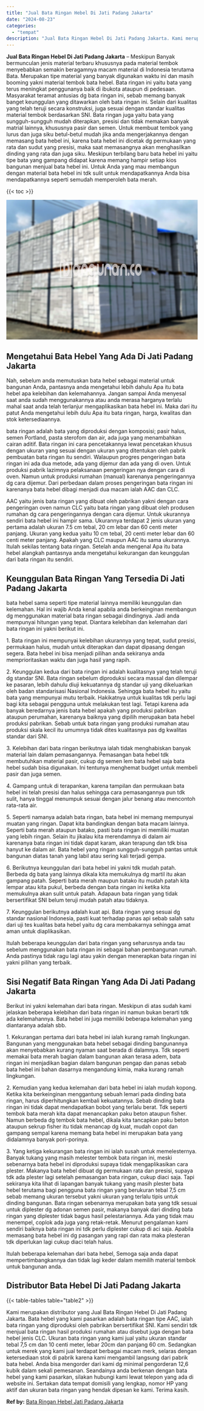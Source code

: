 ```yaml
---
title: "Jual Bata Ringan Hebel Di Jati Padang Jakarta"
date: "2024-08-23"
categories: 
  - "tempat"
description: "Jual Bata Ringan Hebel Di Jati Padang Jakarta. Kami merupakan distributor yang Jual Bata Ringan Hebel Di Jati Padang Jakarta. Bata hebel yang kami pasarkan a..."
---
```


**Jual Bata Ringan Hebel Di Jati Padang Jakarta** – Meskipun Banyak bermunculan jenis material terbaru khususnya pada material tembok menyebabkan semakin beragamnya macam material di Indonesia terutama Bata. Merupakan tipe material yang banyak digunakan waktu ini dan masih booming yakni material tembok bata hebel. Bata ringan ini yaitu bata yang terus meningkat penggunanya baik di ibukota ataupun di pedesaan. Masyarakat teramat antusias dg bata ringan ini, sebab memang banyak banget keunggulan yang ditawarkan oleh bata ringan ini. Selain dari kualitas yang telah teruji secara konstruksi, juga sesuai dengan standar kualitas material tembok berdasarkan SNI. Bata ringan juga yaitu bata yang sungguh-sungguh mudah diterapkan, presisi dan tidak memakan banyak matrial lainnya, khususnya pasir dan semen. Untuk membuat tembok yang lurus dan juga siku betul-betul mudah jika anda mengerjakannya dengan memasang bata hebel ini, karena bata hebel ini dicetak dg permukaan yang rata dan sudut yang presisi, maka saat memasangnya akan menghasilkan dinding yang rata dan juga siku. Meskipun terbilang baru bata hebel ini yaitu tipe bata yang gampang didapat karena memang hampir setiap kios bangunan menjual bata hebel ini. Untuk Anda yang mau membangun dengan material bata hebel ini tdk sulit untuk mendapatkannya Anda bisa mendapatkannya seperti semudah memperoleh bata merah.

{{< toc >}}

![Jual Bata Ringan Hebel Di Jati Padang Jakarta](/images/jual-hebel-murah-44.png)

## Mengetahui Bata Hebel Yang Ada Di Jati Padang Jakarta

Nah, sebelum anda memutuskan bata hebel sebagai material untuk bangunan Anda, pantasnya anda mengetahui lebih dahulu Apa itu bata hebel apa kelebihan dan kelemahannya. Jangan sampai Anda menyesal saat anda sudah menggunakannya atau anda merasa harganya terlalu mahal saat anda telah terlanjur mengaplikasikan bata hebel ini. Maka dari itu patut Anda mengetahui lebih dulu Apa itu bata ringan, harga, kwalitas dan stok ketersediaannya.

bata ringan adalah bata yang diproduksi dengan komposisi; pasir halus, semen Portland, pasta sterofom dan air, ada juga yang menambahkan cairan aditif. Bata ringan ini cara pencetakannya lewat pencetakan khusus dengan ukuran yang sesuai dengan ukuran yang ditentukan oleh pabrik pembuatan bata ringan itu sendiri. Walaupun progres pengeringan bata ringan ini ada dua metode, ada yang dijemur dan ada yang di oven. Untuk produksi pabrik lazimnya pelaksanaan pengeringan nya dengan cara di oven. Namun untuk produksi rumahan (manual) karenanya pengeringannya dg cara dijemur. Dari perbedaan dalam proses pengeringan bata ringan ini karenanya bata hebel dibagi menjadi dua macam ialah AAC dan CLC.

AAC yaitu jenis bata ringan yang dibuat oleh pabrikan yakni dengan cara pengeringan oven namun CLC yaitu bata ringan yang dibuat oleh produsen rumahan dg cara pengeringannya dengan cara dijemur. Untuk ukurannya sendiri bata hebel ini hampir sama. Ukurannya terdapat 2 jenis ukuran yang pertama adalah ukuran 7.5 cm tebal, 20 cm lebar dan 60 centi meter panjang. Ukuran yang kedua yaitu 10 cm tebal, 20 centi meter lebar dan 60 centi meter panjang. Apakah yang CLC maupun AAC itu sama ukurannya. Itulah sekilas tentang bata ringan. Setelah anda mengenal Apa itu bata hebel alangkah pantasnya anda mengetahui kekurangan dan keunggulan dari bata ringan itu sendiri.

## Keunggulan Bata Ringan Yang Tersedia Di Jati Padang Jakarta

bata hebel sama seperti tipe material lainnya memiliki keunggulan dan kelemahan. Hal ini wajib Anda kenal apabila anda berkeinginan membangun dg menggunakan material bata ringan sebagai dindingnya. Jadi anda mempunyai hitungan yang tepat. Diantara kelebihan dan kelemahan dari bata ringan ini yakni berikut ini.

1\. Bata ringan ini mempunyai kelebihan ukurannya yang tepat, sudut presisi, permukaan halus, mudah untuk diterapkan dan dapat dipasang dengan segera. Bata hebel ini bisa menjadi pilihan anda sekiranya anda memprioritaskan waktu dan juga hasil yang rapih.

2\. Keunggulan kedua dari bata ringan ini adalah kualitasnya yang telah teruji dg standar SNI. Bata ringan sebelum diproduksi secara massal dan dilempar ke pasaran, lebih dahulu diuji kekuatannya dg standar uji yang dikeluarkan oleh badan standarisasi Nasional Indonesia. Sehingga bata hebel itu yaitu bata yang mempunyai mutu terbaik. Hakikatnya untuk kualitas tdk perlu lagi bagi kita sebagai pengguna untuk melakukan test lagi. Tetapi karena ada banyak beredarnya jenis bata hebel apakah yang produksi pabrikan ataupun perumahan, karenanya baiknya yang dipilih merupakan bata hebel produksi pabrikan. Sebab untuk bata ringan yang produksi rumahan atau produksi skala kecil itu umumnya tidak dites kualitasnya pas dg kwalitas standar dari SNI.

3\. Kelebihan dari bata ringan berikutnya ialah tidak menghabiskan banyak material lain dalam pemasangannya. Pemasangan bata hebel tdk membutuhkan material pasir, cukup dg semen lem bata hebel saja bata hebel sudah bisa digunakan. Ini tentunya menghemat budget untuk membeli pasir dan juga semen.

4\. Gampang untuk di terapankan, karena tampilan dan permukaan bata hebel ini telah presisi dan halus sehingga cara pemasangannya pun tdk sulit, hanya tinggal menumpuk sesuai dengan jalur benang atau mencontoh rata-rata air.

5\. Seperti namanya adalah bata ringan, bata hebel ini memang mempunyai muatan yang ringan. Dapat kita bandingkan dengan bata macam lainnya. Seperti bata merah ataupun batako, pasti bata ringan ini memiliki muatan yang lebih ringan. Selain itu jikalau kita merendamnya di dalam air karenanya bata ringan ini tidak dapat karam, akan terapung dan tdk bisa hanyut ke dalam air. Bata hebel yang ringan sungguh-sungguh pantas untuk bangunan diatas tanah yang labil atau sering kali terjadi gempa.

6\. Berikutnya keunggulan dari bata hebel ini yakni tdk mudah patah. Berbeda dg bata yang lainnya dikala kita memukulnya dg martil itu akan gampang patah. Seperti bata merah maupun batako itu mudah patah kita lempar atau kita pukul, berbeda dengan bata ringan ini ketika kita memukulnya akan sulit untuk patah. Adapaun bata ringan yang tidak bersertifikat SNI belum teruji mudah patah atau tidaknya.

7\. Keunggulan berikutnya adalah kuat api. Bata ringan yang sesuai dg standar nasional Indonesia, pasti kuat terhadap panas api sebab salah satu dari uji tes kualitas bata hebel yaitu dg cara membakarnya sehingga amat aman untuk diaplikasikan.

Itulah beberapa keunggulan dari bata ringan yang seharusnya anda tau sebelum menggunakan bata ringan ini sebagai bahan pembangunan rumah. Anda pastinya tidak ragu lagi atau yakin dengan menerapkan bata ringan ini yakni pilihan yang terbaik.

## Sisi Negatif Bata Ringan Yang Ada Di Jati Padang Jakarta

Berikut ini yakni kelemahan dari bata ringan. Meskipun di atas sudah kami jelaskan beberapa kelebihan dari bata ringan ini namun bukan berarti tdk ada kelemahannya. Bata hebel ini juga memiliki beberapa kelemahan yang diantaranya adalah sbb.

1\. Kekurangan pertama dari bata hebel ini ialah kurang ramah lingkungan. Bangunan yang menggunakan bata hebel sebagai dinding bangunannya akan menyebabkan kurang nyaman saat berada di dalamnya. Tdk seperti memakai bata merah bagian dalam bangunan akan terasa adem, bata ringan ini menjadikan bagian dalam bangunan pengap dan panas sebab bata hebel ini bahan dasarnya mengandung kimia, maka kurang ramah lingkungan.

2\. Kemudian yang kedua kelemahan dari bata hebel ini ialah mudah kopong. Ketika kita berkeinginan menggantung sebuah lemari pada dinding bata ringan, harus diperhitungkan kembali kekuatannya. Sebab dinding bata ringan ini tidak dapat mendapatkan bobot yang terlalu berat. Tdk seperti tembok bata merah kita dapat menancapkan paku beton ataupun fisher. Namun berbeda dg tembok bata hebel, dikala kita tancapkan paku beton ataupun sekrup fisher itu tidak menancap dg kuat, mudah copot dan gampang sempal karena memang bata hebel ini merupakan bata yang didalamnya banyak pori-porinya.

3\. Yang ketiga kekurangan bata ringan ini ialah susah untuk memelesternya. Banyak tukang yang masih melester tembok bata ringan ini, meski sebenarnya bata hebel ini diproduksi supaya tidak mengaplikasikan cara plester. Makanya bata hebel dibuat dg permukaan rata dan presisi, supaya tdk ada plester lagi setelah pemasangan bata ringan, cukup diaci saja. Tapi sekiranya kita lihat di lapangan banyak tukang yang masih plester bata hebel terutama bagi pengguna bata ringan yang berukuran tebal 7,5 cm sebab memang ukuran tersebut yakni ukuran yang terlalu tipis untuk dinding bangunan. Bata ringan sebenarnya merupakan bata yang tdk sesuai untuk diplester dg adonan semen pasir, makanya banyak dari dinding bata ringan yang diplester tidak bagus hasil pelestariannya. Ada yang tidak mau menempel, coplok ada juga yang retak-retak. Menurut pengalaman kami sendiri baiknya bata ringan ini tdk perlu diplester cukup di aci saja. Apabila memasang bata hebel ini dg pasangan yang rapi dan rata maka plesteran tdk diperlukan lagi cukup diaci telah halus.

Itulah beberapa kelemahan dari bata hebel, Semoga saja anda dapat mempertimbangkannya dan tidak lagi keder dalam memilih material tembok untuk bangunan anda.

## Distributor Bata Hebel Di Jati Padang Jakarta

{{< table-tables table="table2" >}}

Kami merupakan distributor yang Jual Bata Ringan Hebel Di Jati Padang Jakarta. Bata hebel yang kami pasarkan adalah bata ringan tipe AAC, ialah bata ringan yang diproduksi oleh pabrikan bersertifikat SNI. Kami sendiri tdk menjual bata ringan hasil produksi rumahan atau disebut juga dengan bata hebel jenis CLC. Ukuran bata ringan yang kami jual yaitu ukuran standar tebal 7,5 cm dan 10 centi meter, lebar 20cm dan panjang 60 cm. Sedangkan untuk merek yang kami jual terdapat berbagai macam merk, selaras dengan ketersediaan stok di pabrik karena kami mengambil langsung dari pabrik bata hebel. Anda bisa mengorder dari kami dg minimal pengorderan 12,6 kubik dalam sekali pemesanan. Seandainya anda berkenan dengan bata hebel yang kami pasarkan, silakan hubungi kami lewat telepon yang ada di website ini. Sertakan data tempat domisili yang lengkap, nomor HP yang aktif dan ukuran bata ringan yang hendak dipesan ke kami. Terima kasih.

**Ref by:** [Bata Ringan Hebel Jati Padang Jakarta](https://id.wikipedia.org/wiki/Bata)
